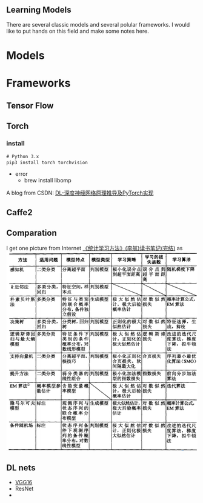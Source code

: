 Learning Models
---

There are several classic models and several polular frameworks. I would like to
put hands on this field and make some notes here.

# Models

# Frameworks
## Tensor Flow
## Torch
### install
```
# Python 3.x
pip3 install torch torchvision
```
- error
  - brew install libomp


A blog from CSDN: [DL-深度神经网络原理推导及PyTorch实现](https://blog.csdn.net/jiang425776024/article/details/88205240)
## Caffe2


## Comparation
I get one picture from Internet [《统计学习方法》(李航)读书笔记(完结)](https://www.cnblogs.com/limitlessun/p/8611103.html) as
![](images/statistics-ML.png)

## DL nets
- [VGG16](https://www.cs.toronto.edu/~frossard/post/vgg16/)
- ResNet
-
